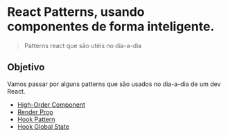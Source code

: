 # React Patterns, usando componentes de forma inteligente.

> Patterns react que são utéis no dia-a-dia

## Objetivo

Vamos passar por alguns patterns que são usados no dia-a-dia de um dev React.

- [High-Order Component](https://github.com/IgorHalfeld/rocketseat-workshops/tree/master/react-patterns-usando-componentes-de-forma-inteligente/hoc)
- [Render Prop](https://github.com/IgorHalfeld/rocketseat-workshops/tree/master/react-patterns-usando-componentes-de-forma-inteligente/render-prop)
- [Hook Pattern](https://github.com/IgorHalfeld/rocketseat-workshops/tree/master/react-patterns-usando-componentes-de-forma-inteligente/hook-patterns)
- [Hook Global State](https://github.com/IgorHalfeld/rocketseat-workshops/tree/master/react-patterns-usando-componentes-de-forma-inteligente/hook-global-state)